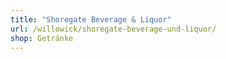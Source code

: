 ```yaml
---
title: "Shoregate Beverage & Liquor"
url: /willowick/shoregate-beverage-und-liquor/
shop: Getränke
---
```

